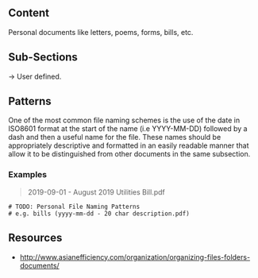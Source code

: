 ## Content

Personal documents like letters, poems, forms, bills, etc.

## Sub-Sections

→ User defined.

## Patterns

One of the most common file naming schemes is the use of the date in ISO8601 format at the start of the name (i.e YYYY-MM-DD) followed by a dash and then a useful name for the file. These names should be appropriately descriptive and formatted in an easily readable manner that allow it to be distinguished from other documents in the same subsection.

### Examples

> 2019-09-01 - August 2019 Utilities Bill.pdf

```
# TODO: Personal File Naming Patterns
# e.g. bills (yyyy-mm-dd - 20 char description.pdf)
```

## Resources

- http://www.asianefficiency.com/organization/organizing-files-folders-documents/

